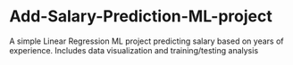 # Add-Salary-Prediction-ML-project
A simple Linear Regression ML project predicting salary based on years of experience. Includes data visualization and training/testing analysis
